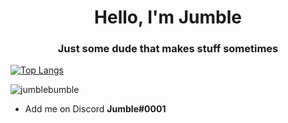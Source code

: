 <h1 align="center">Hello, I'm Jumble</h1>
<h3 align="center">Just some dude that makes stuff sometimes</h3>

[![Top Langs](https://github-readme-stats.vercel.app/api/top-langs/?username=jumblebumble&hide=tcl)](https://github.com/anuraghazra/github-readme-stats)

<p align="left"> <img src="https://komarev.com/ghpvc/?username=jumblebumble&label=Profile%20views&color=0e75b6&style=flat" alt="jumblebumble" /> </p>

- Add me on Discord **Jumble#0001**
